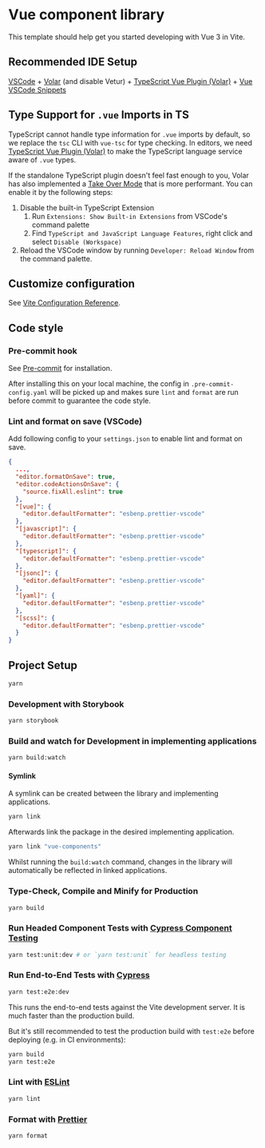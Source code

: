 # Vue component library

This template should help get you started developing with Vue 3 in Vite.

## Recommended IDE Setup

[VSCode](https://code.visualstudio.com/) + [Volar](https://marketplace.visualstudio.com/items?itemName=Vue.volar) (and disable Vetur) + [TypeScript Vue Plugin (Volar)](https://marketplace.visualstudio.com/items?itemName=Vue.vscode-typescript-vue-plugin) + [Vue VSCode Snippets](https://marketplace.visualstudio.com/items?itemName=sdras.vue-vscode-snippets)

## Type Support for `.vue` Imports in TS

TypeScript cannot handle type information for `.vue` imports by default, so we replace the `tsc` CLI with `vue-tsc` for type checking. In editors, we need [TypeScript Vue Plugin (Volar)](https://marketplace.visualstudio.com/items?itemName=Vue.vscode-typescript-vue-plugin) to make the TypeScript language service aware of `.vue` types.

If the standalone TypeScript plugin doesn't feel fast enough to you, Volar has also implemented a [Take Over Mode](https://github.com/johnsoncodehk/volar/discussions/471#discussioncomment-1361669) that is more performant. You can enable it by the following steps:

1. Disable the built-in TypeScript Extension
    1) Run `Extensions: Show Built-in Extensions` from VSCode's command palette
    2) Find `TypeScript and JavaScript Language Features`, right click and select `Disable (Workspace)`
2. Reload the VSCode window by running `Developer: Reload Window` from the command palette.

## Customize configuration

See [Vite Configuration Reference](https://vitejs.dev/config/).

## Code style

### Pre-commit hook

See [Pre-commit](https://pre-commit.com/#install) for installation.

After installing this on your local machine, the config in `.pre-commit-config.yaml` will be picked up and makes sure `lint` and `format` are run before commit to guarantee the code style.

### Lint and format on save (VSCode)

Add following config to your `settings.json` to enable lint and format on save.

```json
{
  ...,
  "editor.formatOnSave": true,
  "editor.codeActionsOnSave": {
    "source.fixAll.eslint": true
  },
  "[vue]": {
    "editor.defaultFormatter": "esbenp.prettier-vscode"
  },
  "[javascript]": {
    "editor.defaultFormatter": "esbenp.prettier-vscode"
  },
  "[typescript]": {
    "editor.defaultFormatter": "esbenp.prettier-vscode"
  },
  "[jsonc]": {
    "editor.defaultFormatter": "esbenp.prettier-vscode"
  },
  "[yaml]": {
    "editor.defaultFormatter": "esbenp.prettier-vscode"
  },
  "[scss]": {
    "editor.defaultFormatter": "esbenp.prettier-vscode"
  }
}
```

## Project Setup

```sh
yarn
```

### Development with Storybook

```sh
yarn storybook
```

### Build and watch for Development in implementing applications

```sh
yarn build:watch
```

#### Symlink

A symlink can be created between the library and implementing applications.

```sh
yarn link
```

Afterwards link the package in the desired implementing application.

```sh
yarn link "vue-components"
```

Whilst running the `build:watch` command, changes in the library will automatically be reflected in linked applications.

### Type-Check, Compile and Minify for Production

```sh
yarn build
```

### Run Headed Component Tests with [Cypress Component Testing](https://on.cypress.io/component)

```sh
yarn test:unit:dev # or `yarn test:unit` for headless testing
```

### Run End-to-End Tests with [Cypress](https://www.cypress.io/)

```sh
yarn test:e2e:dev
```

This runs the end-to-end tests against the Vite development server.
It is much faster than the production build.

But it's still recommended to test the production build with `test:e2e` before deploying (e.g. in CI environments):

```sh
yarn build
yarn test:e2e
```

### Lint with [ESLint](https://eslint.org/)

```sh
yarn lint
```

### Format with [Prettier](https://prettier.io/)

```sh
yarn format
```
